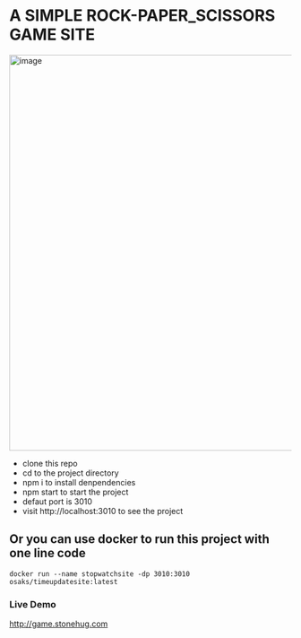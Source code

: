 # A SIMPLE ROCK-PAPER_SCISSORS GAME SITE

<img width="706" alt="image" src="https://github.com/geekqq/rockpaperscissors/assets/53326015/869cff81-4678-46a7-b204-fef863b592be">

- clone this repo
- cd to the project directory
- npm i to install denpendencies
- npm start to start the project
- defaut port is 3010
- visit http://localhost:3010 to see the project

## Or you can use docker to run this project with one line code

`docker run --name stopwatchsite -dp 3010:3010 osaks/timeupdatesite:latest`


### Live Demo
http://game.stonehug.com
